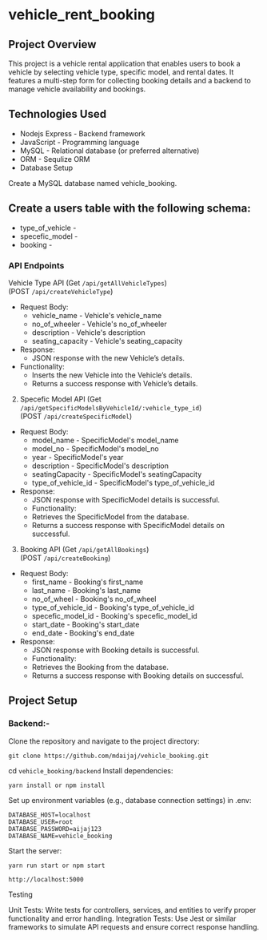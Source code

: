 # vehicle_rent_booking
## Project Overview
This project is a vehicle rental application that enables users to book a vehicle by selecting vehicle type, specific model, and rental dates. 
It features a multi-step form for collecting booking details and a backend to manage vehicle availability and bookings.

## Technologies Used
- Nodejs Express - Backend framework
- JavaScript - Programming language
- MySQL - Relational database (or preferred alternative)
- ORM - Sequlize ORM
- Database Setup

Create a MySQL database named vehicle_booking.
## Create a users table with the following schema:
- type_of_vehicle -
- specefic_model -
- booking -

### API Endpoints
Vehicle Type API (Get `/api/getAllVehicleTypes`) <br/>
(POST `/api/createVehicleType`)
- Request Body:
    - vehicle_name - Vehicle's vehicle_name
    - no_of_wheeler - Vehicle's no_of_wheeler
    - description - Vehicle's description
    - seating_capacity - Vehicle's seating_capacity
- Response:
    - JSON response with the new Vehicle’s details.
- Functionality:
    - Inserts the new Vehicle into the Vehicle’s details.
    - Returns a success response with Vehicle’s details.

2. Specefic Model API (Get `/api/getSpecificModelsByVehicleId/:vehicle_type_id`) <br/>
    (POST `/api/createSpecificModel`)
- Request Body:
    - model_name - SpecificModel's model_name
    - model_no - SpecificModel's model_no
    - year - SpecificModel's year
    - description - SpecificModel's description
    - seatingCapacity - SpecificModel's seatingCapacity
    - type_of_vehicle_id - SpecificModel's type_of_vehicle_id
- Response:
    - JSON response with SpecificModel details  is successful.
    - Functionality:
    - Retrieves the SpecificModel from the database.
    - Returns a success response with SpecificModel details on successful.

3. Booking API (Get `/api/getAllBookings`) <br/>
    (POST `/api/createBooking`)
- Request Body:
    - first_name - Booking's first_name
    - last_name - Booking's last_name
    - no_of_wheel - Booking's no_of_wheel
    - type_of_vehicle_id - Booking's type_of_vehicle_id
    - specefic_model_id - Booking's specefic_model_id
    - start_date - Booking's start_date
    - end_date - Booking's end_date
- Response:
    - JSON response with Booking details  is successful.
    - Functionality:
    - Retrieves the Booking from the database.
    - Returns a success response with Booking details on successful.

## Project Setup
### Backend:-
Clone the repository and navigate to the project directory:
```
git clone https://github.com/mdaijaj/vehicle_booking.git
```
cd `vehicle_booking/backend`
Install dependencies:
```
yarn install or npm install 
```
Set up environment variables (e.g., database connection settings) in .env:
```
DATABASE_HOST=localhost
DATABASE_USER=root
DATABASE_PASSWORD=aijaj123
DATABASE_NAME=vehicle_booking
```

Start the server:

```
yarn run start or npm start
```
```
http://localhost:5000
```

Testing

Unit Tests: Write tests for controllers, services, and entities to verify proper functionality and error handling.
Integration Tests: Use Jest or similar frameworks to simulate API requests and ensure correct response handling.

